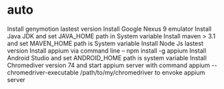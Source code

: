 # auto
Install genymotion lastest version 
Install Google Nexus 9 emulator
Install Java JDK and set JAVA_HOME path in System variable
Install maven > 3.1 and set MAVEN_HOME path is System variable
Install Node Js lastest version
Install appium via command line – npm install -g appium
Install Android Studio and set ANDROID_HOME path is system variable
Install Chromediver version 74 and start appium server with command appium --chromedriver-executable /path/to/my/chromedriver to envoke appium server
